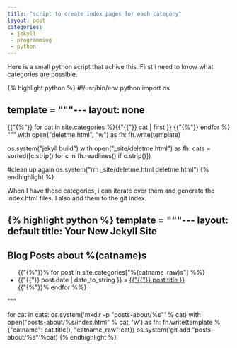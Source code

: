 ```yaml
---
title: "script to create index pages for each category"
layout: post
categories:
 - jekyll
 - programming
 - python
---
```


Here is a small python script that achive this. First i need to know what categories are possible.

{% highlight python %}
#!/usr/bin/env python
import os

template = """---
layout: none
---
{{"{%"}} for cat in site.categories %}{{"{{"}} cat | first }}
{{"{%"}} endfor %}
"""
with open("deletme.html", "w") as fh:
    fh.write(template)

os.system("jekyll build")
with open("_site/deletme.html") as fh:
    cats = sorted([c.strip() for c in fh.readlines() if c.strip()])

#clean up again
os.system("rm _site/deletme.html deletme.html")
{% endhighlight %}

When I have those categories, i can iterate over them and generate the index.html files. I also add them to the git index.

{% highlight python %}
template = """---
layout: default
title: Your New Jekyll Site
---
<div id="home">
  <h2>Blog Posts about %(catname)s</h2>
  <ul class="posts">
  {{"{%"}}% for post in site.categories["%(catname_raw)s"] %%}
    <li><span>{{"{{"}} post.date | date_to_string }}</span> &raquo; <a href="{{"{{"}} post.url }}">{{"{{"}} post.title }}</a></li>
  {{"{%"}}% endfor %%}
  </ul>
</div>"""

for cat in cats:
    os.system('mkdir -p "posts-about/%s"' % cat)
    with open("posts-about/%s/index.html" % cat, 'w') as fh:
        fh.write(template % {"catname": cat.title(), "catname_raw":cat})
    os.system('git add "posts-about/%s"'%cat)
{% endhighlight %}